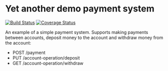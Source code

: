 # Yet another demo payment system
[![Build Status](https://travis-ci.org/AnkBurov/yet-another-payment-system.svg?branch=master)](https://travis-ci.org/AnkBurov/yet-another-payment-system) [![Coverage Status](https://coveralls.io/repos/github/AnkBurov/yet-another-payment-system/badge.svg?branch=master)](https://coveralls.io/github/AnkBurov/yet-another-payment-system?branch=master)

An example of a simple payment system. Supports making payments between accounts, deposit money to the account
and withdraw money from the account:
* POST /payment
* PUT /account-operation/deposit
* GET /account-operation/withdraw